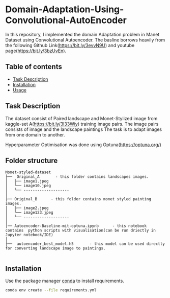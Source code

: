 # Domain-Adaptation-Using-Convolutional-AutoEncoder
In this repository, I implemented the domain Adaptation problem in Manet Dataset using Convolutional Autoencoder.
The basline borrows heavily from the following Github Link(https://bit.ly/3evvN9U) and youtube page(https://bit.ly/3bzUvEn).

## Table of contents
* [Task Description](#TaskDescription)
* [Installation](#Installation)
* [Usage](#Usage)
## Task Description
The dataset consist of Paired landscape and Monet-Stylized image from kaggle-set A(https://bit.ly/3l33Wiy) training image pairs.
The image pairs consists of image and the landscape paintings
The task is to adapt images from one domain to another.

Hyperparameter Optimisation was done using Optuna(https://optuna.org/)

Folder structure
--------------
```
Monet-styled-dataset
├──  Original_A       - this folder contains landscapes images.
│   ├── image1.jpeg
│   └── image10.jpeg
│   └── --------------------
│
├── Original_B      - this folder contains monet styled painting images.
│   ├── image2.jpeg
│   └── image123.jpeg
│   └── --------------------  
│   
│── Autoencoder-Baseline-mit-optuna.ipynb      - this notebook contains  python scripts with visualisation(can be run driectly in Jupyter notebook/IDE)
│   
├──  autoencoder_best_model.h5       - this model can be used directly for converting landscape image to paintings.


```
## Installation

Use the package manager [conda](https://anaconda.org/anaconda/conda) to install requirements.

```bash
conda env create --file requirements.yml
```

```




